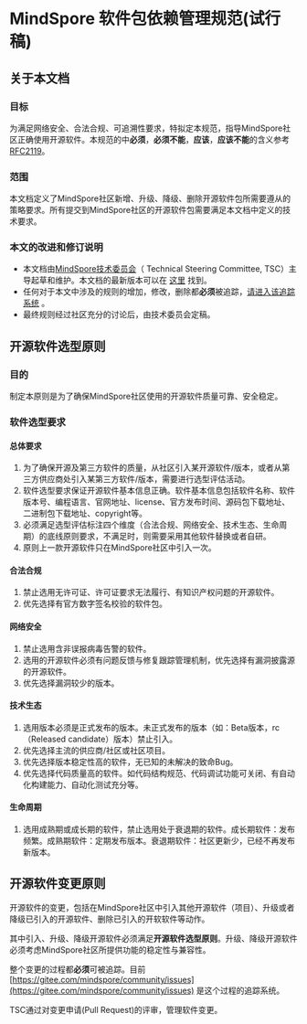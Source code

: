 # MindSpore 软件包依赖管理规范(试行稿)

## 关于本文档

### 目标

为满足网络安全、合法合规、可追溯性要求，特拟定本规范，指导MindSpore社区正确使用开源软件。本规范的中**必须**，**必须不能**，**应该**，**应该不能**的含义参考[RFC2119](https://tools.ietf.org/html/rfc2119)。

### 范围

 本文档定义了MindSpore社区新增、升级、降级、删除开源软件包所需要遵从的策略要求。所有提交到MindSpore社区的开源软件包需要满足本文档中定义的技术要求。

### 本文的改进和修订说明

- 本文档由[MindSpore技术委员会](https://gitee.com/mindspore/community/tree/master/tsc)（ Technical Steering Committee, TSC）主导起草和维护。本文档的最新版本可以在 [这里](https://gitee.com/mindspore/community/tree/master/security/software-management.md) 找到。
- 任何对于本文中涉及的规则的增加，修改，删除都**必须**被追踪，[请进入该追踪系统](https://gitee.com/mindspore/community/issues) 。
- 最终规则经过社区充分的讨论后，由技术委员会定稿。

## 开源软件选型原则

### 目的

制定本原则是为了确保MindSpore社区使用的开源软件质量可靠、安全稳定。

### 软件选型要求

#### 总体要求

1. 为了确保开源及第三方软件的质量，从社区引入某开源软件/版本，或者从第三方供应商处引入某第三方软件/版本，需要进行选型评估活动。
2. 软件选型要求保证开源软件基本信息正确。软件基本信息包括软件名称、软件版本号、编程语言、官网地址、license、官方发布时间、源码包下载地址、二进制包下载地址、copyright等。
3. 必须满足选型评估标注四个维度（合法合规、网络安全、技术生态、生命周期）的底线原则要求，不满足时，则需要采用其他软件替换或者自研。
4. 原则上一款开源软件只在MindSpore社区中引入一次。

#### 合法合规

1. 禁止选用无许可证、许可证要求无法履行、有知识产权问题的开源软件。
2. 优先选择有官方数字签名校验的软件包。

#### 网络安全

1. 禁止选用含非误报病毒告警的软件。
2. 选用的开源软件必须有问题反馈与修复跟踪管理机制，优先选择有漏洞披露源的开源软件。
3. 优先选择漏洞较少的版本。

#### 技术生态

1. 选用版本必须是正式发布的版本。未正式发布的版本（如：Beta版本，rc（Released candidate）版本）禁止引入。
2. 优先选择主流的供应商/社区或社区项目。
3. 优先选择版本稳定性高的软件，无已知的未解决的致命Bug。
4. 优先选择代码质量高的软件。如代码结构规范、代码调试功能可关闭、有自动化构建能力、自动化测试充分等。

#### 生命周期

1. 选用成熟期或成长期的软件，禁止选用处于衰退期的软件。成长期软件：发布频繁。成熟期软件：定期发布版本。衰退期软件：社区更新少，已经不再发布新版本。

## 开源软件变更原则

开源软件的变更，包括在MindSpore社区中引入其他开源软件（项目）、升级或者降级已引入的开源软件、删除已引入的开软软件等动作。

其中引入、升级、降级开源软件必须满足**开源软件选型原则**。升级、降级开源软件必须考虑MindSpore社区所提供功能的稳定性与兼容性。

整个变更的过程都**必须**可被追踪。目前 [https://gitee.com/mindspore/community/issues](https://gitee.com/mindspore/community/issues) 是这个过程的追踪系统。

TSC通过对变更申请(Pull Request)的评审，管理软件变更。
